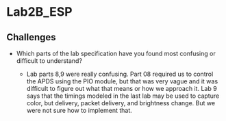 # Lab2B_ESP

## Challenges
- Which parts of the lab specification have you found most confusing or difficult to understand?

  - Lab parts 8,9 were really confusing. Part 08 required us to control the APDS using the PIO module, but that was very vague and it was difficult to figure out what that means or how we approach it. Lab 9 says that the timings modeled in the last lab may be used to capture color, but delivery, packet delivery, and brightness change. But we were not sure how to implement that.
